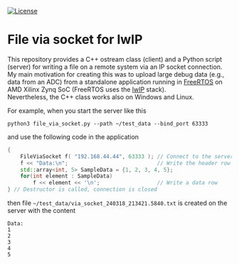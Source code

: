 [![License](https://img.shields.io/badge/License-BSD_2--Clause-orange.svg)](https://opensource.org/licenses/BSD-2-Clause)
# File via socket for lwIP
This repository provides a C++ ostream class (client) and a Python script (server) for writing a file on a remote system via an IP socket connection.  
My main motivation for creating this was to upload large debug data (e.g., data from an ADC) from a standalone application running in [FreeRTOS](https://xilinx-wiki.atlassian.net/wiki/spaces/A/pages/18842141/FreeRTOS) on AMD Xilinx Zynq SoC (FreeRTOS uses the [lwIP](https://savannah.nongnu.org/projects/lwip/) stack).  
Nevertheless, the C++ class works also on Windows and Linux.

For example, when you start the server like this

```
python3 file_via_socket.py --path ~/test_data --bind_port 63333
```

and use the following code in the application

```c++
{
    FileViaSocket f( "192.168.44.44", 63333 ); // Connect to the server
    f << "Data:\n";                            // Write the header row
    std::array<int, 5> SampleData = {1, 2, 3, 4, 5};
    for(int element : SampleData)
        f << element << '\n';                  // Write a data row
} // Destructor is called, connection is closed
```

then file `~/test_data/via_socket_240318_213421.5840.txt` is created on the server with the content

```
Data:
1
2
3
4
5
```

